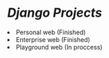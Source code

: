 <h1><b><i>Django Projects</i></b></h1>

<ui>
  <li>Personal web (Finished)</li>
  <li>Enterprise web (Finished)</li>
  <li>Playground web (In proccess)</li>
</ui>
